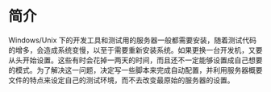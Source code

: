 # 简介 #

Windows/Unix 下的开发工具和测试用的服务器一般都需要安装，随着测试代码的增多，会造成系统变慢，以至于需要重新安装系统。如果更换一台开发机，又要从头开始设置。这些有时会花掉一两天的时间，而且还不一定能够设置成自己想要的模式。为了解决这一问题，决定写一些脚本来完成自动配置，并利用服务器概要文件的特点来设定自己的测试环境，而不去改变最原始的服务器的设置。